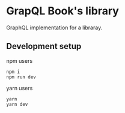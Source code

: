 # GrapQL Book's library

GraphQL implementation for a libraray.

## Development setup

npm users

```
npm i
npm run dev
```

yarn users

```
yarn
yarn dev
```
